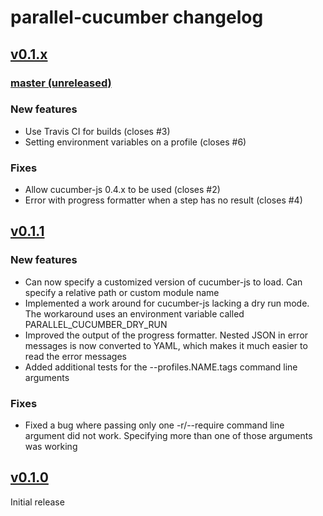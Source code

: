 # parallel-cucumber changelog

## [v0.1.x](https://github.com/cucumber/cucumber-js/compare/v0.1.0...master)

### [master (unreleased)](https://github.com/cucumber/cucumber-js/compare/v0.1.1...master)

### New features
* Use Travis CI for builds (closes #3)
* Setting environment variables on a profile (closes #6)

### Fixes
* Allow cucumber-js 0.4.x to be used (closes #2)
* Error with progress formatter when a step has no result (closes #4)

## [v0.1.1](https://github.com/simondean/parallel-cucumber-js/compare/v0.1.0...v0.1.1)

### New features
* Can now specify a customized version of cucumber-js to load.  Can specify a relative path or custom module name
* Implemented a work around for cucumber-js lacking a dry run mode.  The workaround uses an environment variable called PARALLEL_CUCUMBER_DRY_RUN
* Improved the output of the progress formatter.  Nested JSON in error messages is now converted to YAML, which makes it much easier to read the error messages
* Added additional tests for the --profiles.NAME.tags command line arguments

### Fixes
* Fixed a bug where passing only one -r/--require command line argument did not work.  Specifying more than one of those arguments was working

## [v0.1.0](https://github.com/simondean/parallel-cucumber-js/tree/v0.1.0)

Initial release